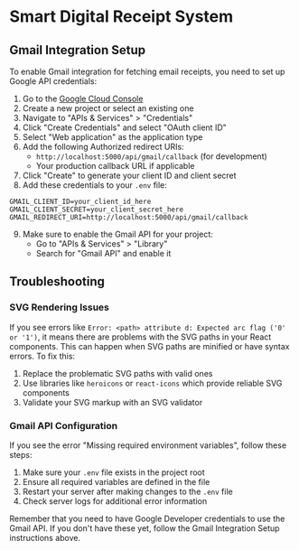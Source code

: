 # Smart Digital Receipt System

## Gmail Integration Setup

To enable Gmail integration for fetching email receipts, you need to set up Google API credentials:

1. Go to the [Google Cloud Console](https://console.cloud.google.com/)
2. Create a new project or select an existing one
3. Navigate to "APIs & Services" > "Credentials"
4. Click "Create Credentials" and select "OAuth client ID"
5. Select "Web application" as the application type
6. Add the following Authorized redirect URIs:
   - `http://localhost:5000/api/gmail/callback` (for development)
   - Your production callback URL if applicable
7. Click "Create" to generate your client ID and client secret
8. Add these credentials to your `.env` file:

```
GMAIL_CLIENT_ID=your_client_id_here
GMAIL_CLIENT_SECRET=your_client_secret_here
GMAIL_REDIRECT_URI=http://localhost:5000/api/gmail/callback
```

9. Make sure to enable the Gmail API for your project:
   - Go to "APIs & Services" > "Library"
   - Search for "Gmail API" and enable it

## Troubleshooting

### SVG Rendering Issues

If you see errors like `Error: <path> attribute d: Expected arc flag ('0' or '1')`, it means there are problems with the SVG paths in your React components. This can happen when SVG paths are minified or have syntax errors. To fix this:

1. Replace the problematic SVG paths with valid ones
2. Use libraries like `heroicons` or `react-icons` which provide reliable SVG components
3. Validate your SVG markup with an SVG validator

### Gmail API Configuration

If you see the error "Missing required environment variables", follow these steps:

1. Make sure your `.env` file exists in the project root
2. Ensure all required variables are defined in the file
3. Restart your server after making changes to the `.env` file
4. Check server logs for additional error information

Remember that you need to have Google Developer credentials to use the Gmail API. If you don't have these yet, follow the Gmail Integration Setup instructions above.
